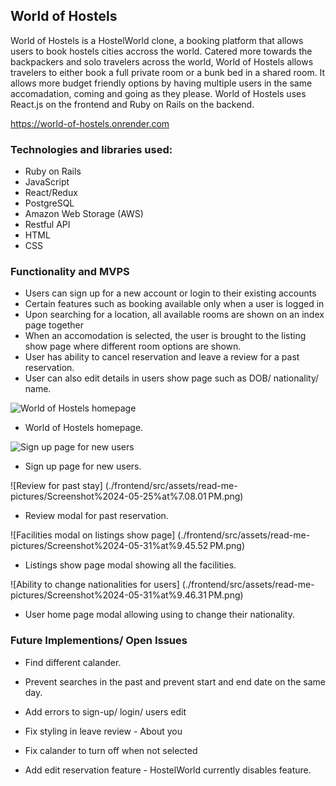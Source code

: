 ## World of Hostels

World of Hostels is a HostelWorld clone, a booking platform that allows users to book hostels cities accross the world. Catered more towards the backpackers and solo travelers across the world, World of Hostels allows travelers to either book a full private room or a bunk bed in a shared room. It allows more budget friendly options by having multiple users in the same accomadation, coming and going as they please. World of Hostels uses React.js on the frontend and Ruby on Rails on the backend.

https://world-of-hostels.onrender.com

### Technologies and libraries used:

- Ruby on Rails
- JavaScript
- React/Redux
- PostgreSQL
- Amazon Web Storage (AWS)
- Restful API
- HTML
- CSS


### Functionality and MVPS
- Users can sign up for a new account or login to their existing accounts
- Certain features such as booking available only when a user is logged in
- Upon searching for a location, all available rooms are shown on an index page together
- When an accomodation is selected, the user is brought to the listing show page where different room options are shown.
- User has ability to cancel reservation and leave a review for a past reservation.
- User can also edit details in users show page such as DOB/ nationality/ name.

![World of Hostels homepage](./frontend/src/assets/read-me-pictures/Screenshot%202024-05-25%20at%207.07.18 PM.png)

- World of Hostels homepage.

![Sign up page for new users](./frontend/src/assets/read-me-pictures/Screenshot%2024-05-31%at%9.52.23 PM.png)

- Sign up page for new users.

![Review for past stay] (./frontend/src/assets/read-me-pictures/Screenshot%2024-05-25%at%7.08.01 PM.png)

- Review modal for past reservation.

![Facilities modal on listings show page] (./frontend/src/assets/read-me-pictures/Screenshot%2024-05-31%at%9.45.52 PM.png)

- Listings show page modal showing all the facilities.

![Ability to change nationalities for users] (./frontend/src/assets/read-me-pictures/Screenshot%2024-05-31%at%9.46.31 PM.png)

- User home page modal allowing using to change their nationality.


### Future Implementions/ Open Issues
- Find different calander.
- Prevent searches in the past and prevent start and end date on the same day.
- Add errors to sign-up/ login/ users edit
- Fix styling in leave review - About you
- Fix calander to turn off when not selected

- Add edit reservation feature - HostelWorld currently disables feature.
